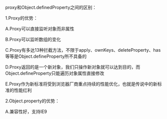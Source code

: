 proxy和Object.definedProperty之间的区别：

1.Proxy的优势：

A.Proxy可以直接监听对象而非属性

B.Proxy可以监听数组的变化

C.Proxy有多达13种拦截方法，不限于apply、ownKeys、deleteProperty、has等等是Object.defineProperty所不具备的

D.Proxy返回的是一个新对象，我们只操作新对象就可以达到目的，而Object.defineProperty只能遍历对象属性直接修改

E.Proxy作为新标准将受到浏览器厂商重点持续的性能优化，也就是传说中的新标准的性能红利

2.Object.property的优势：

A.兼容性好，支持IE9

